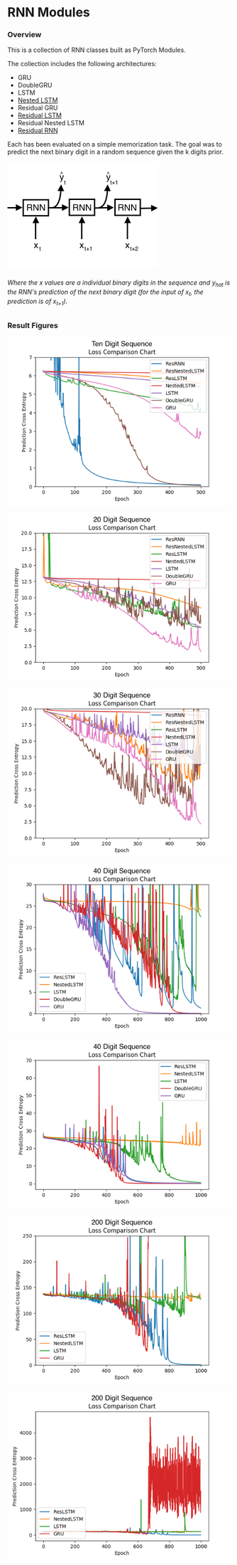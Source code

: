 # RNN Modules

### Overview
This is a collection of RNN classes built as PyTorch Modules.

The collection includes the following architectures:

* GRU
* DoubleGRU
* LSTM
* [Nested LSTM](https://arxiv.org/abs/1801.10308)
* Residual GRU
* [Residual LSTM](https://arxiv.org/abs/1701.03360)
* Residual Nested LSTM
* [Residual RNN](https://arxiv.org/abs/1611.01457)

Each has been evaluated on a simple memorization task. The goal was to predict the next binary digit in a random sequence given the k digits prior.

![RNN Prediction Task](./figs/rnn_prediction_task.png)
###### Where the x values are a individual binary digits in the sequence and y<sub>hat</sub> is the RNN's prediction of the next binary digit (for the input of x<sub>t</sub>, the prediction is of x<sub>t+1</sub>).

### Result Figures
![10 digit sequence](./figs/seq10_comparison.png)

![20 digit sequence](./figs/seq20_comparison.png)

![30 digit sequence](./figs/seq30_comparison.png)

![40 digit sequence](./figs/seq40_comparison.png)

![full 40 digit sequence](./figs/seq40_full_comparison.png)

![200 digit sequence](./figs/seq200_comparison.png)

![full 200 digit sequence](./figs/seq200_full_comparison.png)
